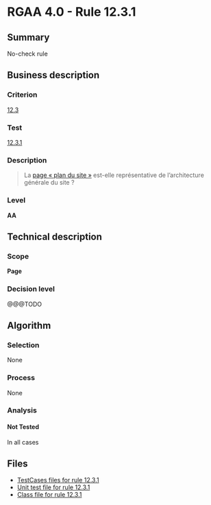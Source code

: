 # RGAA 4.0 - Rule 12.3.1

## Summary

No-check rule

## Business description

### Criterion

[12.3](https://www.numerique.gouv.fr/publications/rgaa-accessibilite/methode/criteres/#crit-12-3)

### Test

[12.3.1](https://www.numerique.gouv.fr/publications/rgaa-accessibilite/methode/criteres/#test-12-3-1)

### Description

> La [page « plan du site »](https://www.numerique.gouv.fr/publications/rgaa-accessibilite/methode/glossaire/#page-plan-du-site) est-elle représentative de l’architecture générale du site ?

### Level

**AA**


## Technical description

### Scope

**Page**

### Decision level

@@@TODO


## Algorithm

### Selection

None

### Process

None

### Analysis

#### Not Tested

In all cases


## Files

- [TestCases files for rule 12.3.1](https://gitlab.com/asqatasun/Asqatasun/-/tree/v5/rules/rules-rgaa4.0/src/test/resources/testcases/rgaa40/Rgaa40Rule120301/)
- [Unit test file for rule 12.3.1](https://gitlab.com/asqatasun/Asqatasun/-/blob/v5/rules/rules-rgaa4.0/src/test/java/org/asqatasun/rules/rgaa40/Rgaa40Rule120301Test.java)
- [Class file for rule 12.3.1](https://gitlab.com/asqatasun/Asqatasun/-/blob/v5/rules/rules-rgaa4.0/src/main/java/org/asqatasun/rules/rgaa40/Rgaa40Rule120301.java)


